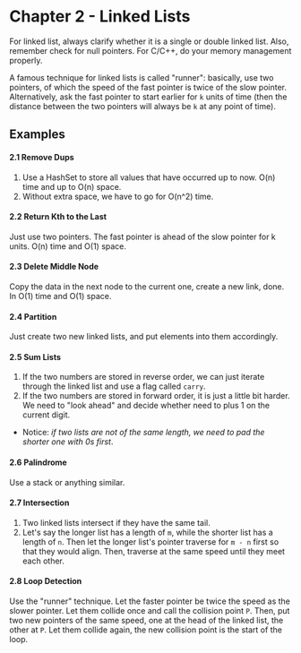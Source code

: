 # Chapter 2 - Linked Lists

For linked list, always clarify whether it is a single or double linked list. Also, remember check for null pointers. For C/C++, do your memory management properly.

A famous technique for linked lists is called "runner": basically, use two pointers, of which the speed of the fast pointer is twice of the slow pointer. Alternatively, ask the fast pointer to start earlier for `k` units of time (then the distance between the two pointers will always be `k` at any point of time).

## Examples

#### 2.1 Remove Dups

1. Use a HashSet to store all values that have occurred up to now. O(n) time and up to O(n) space.
2. Without extra space, we have to go for O(n^2) time.

#### 2.2 Return Kth to the Last

Just use two pointers. The fast pointer is ahead of the slow pointer for k units. O(n) time and O(1) space.

#### 2.3 Delete Middle Node

Copy the data in the next node to the current one, create a new link, done. In O(1) time and O(1) space.

#### 2.4 Partition

Just create two new linked lists, and put elements into them accordingly.

#### 2.5 Sum Lists

1. If the two numbers are stored in reverse order, we can just iterate through the linked list and use a flag called `carry`.
2. If the two numbers are stored in forward order, it is just a little bit harder. We need to "look ahead" and decide whether need to plus 1 on the current digit.

- Notice: _if two lists are not of the same length, we need to pad the shorter one with 0s first_.

#### 2.6 Palindrome

Use a stack or anything similar.

#### 2.7 Intersection

1. Two linked lists intersect if they have the same tail.
2. Let's say the longer list has a length of `m`, while the shorter list has a length of `n`. Then let the longer list's pointer traverse for `m - n` first so that they would align. Then, traverse at the same speed until they meet each other.

#### 2.8 Loop Detection

Use the "runner" technique. Let the faster pointer be twice the speed as the slower pointer. Let them collide once and call the collision point `P`. Then, put two new pointers of the same speed, one at the head of the linked list, the other at `P`. Let them collide again, the new collision point is the start of the loop.

